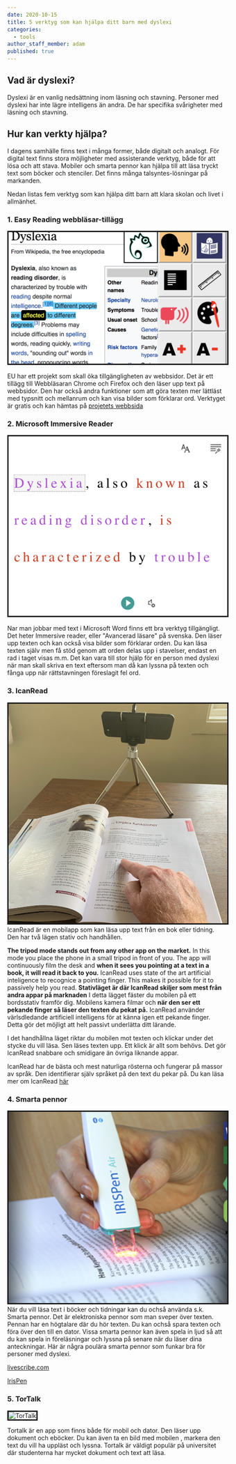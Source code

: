 ```yaml
---
date: 2020-10-15
title: 5 verktyg som kan hjälpa ditt barn med dyslexi
categories:
  - tools
author_staff_member: adam
published: true
---
```

## Vad är dyslexi?
Dyslexi är en vanlig nedsättning inom läsning och stavning. Personer med dyslexi har inte lägre intelligens än andra. De har specifika svårigheter med läsning och stavning.

## Hur kan verkty hjälpa?
I dagens samhälle finns text i många former, både digitalt och analogt. För digital text finns stora möjligheter med assisterande verktyg, både för att lösa och att stava. Mobiler och smarta pennor kan hjälpa till att läsa tryckt text som böcker och stenciler. Det finns många talsyntes-lösningar på markanden.

Nedan listas fem verktyg som kan hjälpa ditt barn att klara skolan och livet i allmänhet.



### 1. Easy Reading webbläsar-tillägg

<img style="border-style:solid;" src="/images/EasyReadingScreenshot.png" alt="Easy reading">


EU har ett projekt som skall öka tillgängligheten av webbsidor. Det är ett tillägg till Webbläsaran Chrome och Firefox och den läser upp text på webbsidor. Den har också andra funktioner som att göra texten mer lättläst med typsnitt och mellanrum och kan visa bilder som förklarar ord. Verktyget är gratis och kan hämtas på [projetets webbsida](https://www.easyreading.eu/easy-reading-program/)

### 2. Microsoft Immersive Reader

<img style="border-style:solid;" src="/images/ImmersiveReader.png" alt="Microsoft Immersive Reader">

Nar man jobbar med text i Microsoft Word finns ett bra verktyg tillgängligt. Det heter Immersive reader, eller "Avancerad läsare" på svenska. Den läser upp texten och kan också visa bilder som förklarar orden. Du kan läsa texten själv men få stöd genom att orden delas upp i stavelser, endast en rad i taget visas m.m. Det kan vara till stor hjälp för en person med dyslexi när man skall skriva en text eftersom man då kan lyssna på texten och fånga upp när rättstavningen föreslagit fel ord.

### 3. IcanRead
<img style="border-style:solid;" src="/images/pointing.JPG" alt="IcanRead">
IcanRead är en mobilapp som kan läsa upp text från en bok eller tidning. Den har två lägen stativ och handhållen. 

**The tripod mode stands out from any other app on the market.** In this mode you place the phone in a small tripod in front of you. The app will continuously film the desk and **when it sees you pointing at a text in a book, it will read it back to you.** IcanRead uses state of the art artificial inteligence to recognice a pointing finger. This makes it possible for it to passively help you read. 
**Stativläget är där IcanRead skiljer som mest från andra appar på marknaden** I detta lägget fäster du mobilen på ett bordsstativ framför dig. Mobilens kamera filmar och **när den ser ett pekande finger så läser den texten du pekat på.** IcanRead använder värlsdledande artificiell intelligens för at känna igen ett pekande finger. Detta gör det möjligt att helt passivt underlätta ditt lärande.

I det handhållna läget riktar du mobilen mot texten och klickar under det stycke du vill läsa. Sen läses texten upp. Ett klick är allt som behövs. Det gör IcanRead snabbare och smidigare än övriga liknande appar.


IcanRead har de bästa och mest naturliga rösterna och fungerar på massor av språk. Den identifierar själv språket på den text du pekar på.
Du kan läsa mer om IcanRead [här](/sv/)

### 4. Smarta pennor

<img style="border-style:solid;" src="/images/IrisPen.png" alt="IrisPennan">
När du vill läsa text i böcker och tidningar kan du ochså använda s.k. Smarta pennor. Det är elektroniska pennor som man sveper över texten. Pennan har en högtalare där du hör texten. Du kan ochså spara texten och föra över den till en dator. Vissa smarta pennor kan även spela in ljud så att du kan spela in föreläsningar och lyssna på senare när du läser dina anteckningar.
Här är några poulära smarta pennor som funkar bra för personer med dyslexi.

[livescribe.com](https://eu.livescribe.com/)

[IrisPen](https://www.irislink.com/EN-SE/c1708/IRISPen-Air-7---Portable-Digital-Highlighter.aspx)

### 5. TorTalk

<img style="border-style:solid;" src="https://tortalk.se/wp-content/uploads/images/product_winmac_large.jpg" alt="TorTalk">


Tortalk är en app som finns både för mobil och dator. Den läser upp dokument och eböcker. Du kan även ta en bild med mobilen , markera den text du vill ha uppläst och lyssna. Tortalk är väldigt populär på universitet där studenterna har mycket dokument och text att läsa.

